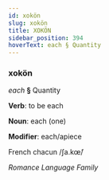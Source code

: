 ```yaml
---
id: xokön
slug: xokön
title: XOKÖN
sidebar_position: 394
hoverText: each § Quantity
---
```


### xokön

*each* **§** Quantity

**Verb**: to be each

**Noun**: each (one)

**Modifier**: each/apiece

French chacun /ʃa.kœ̃/

*Romance Language Family*
